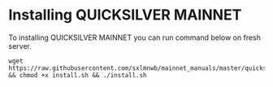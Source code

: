 # Installing QUICKSILVER MAINNET
To installing QUICKSILVER MAINNET you can run command below on fresh server.
```
wget https://raw.githubusercontent.com/sxlmnwb/mainnet_manuals/master/quicksilver/install.sh && chmod +x install.sh && ./install.sh
```